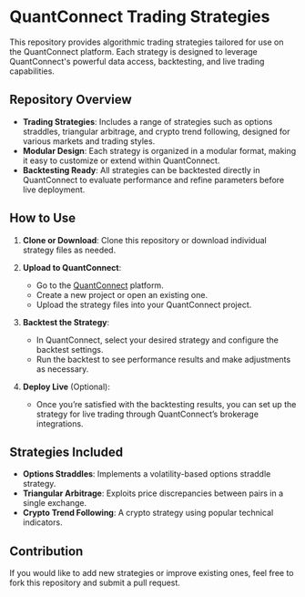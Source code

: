 # QuantConnect Trading Strategies

This repository provides algorithmic trading strategies tailored for use on the QuantConnect platform. Each strategy is designed to leverage QuantConnect's powerful data access, backtesting, and live trading capabilities.

## Repository Overview

- **Trading Strategies**: Includes a range of strategies such as options straddles, triangular arbitrage, and crypto trend following, designed for various markets and trading styles.
- **Modular Design**: Each strategy is organized in a modular format, making it easy to customize or extend within QuantConnect.
- **Backtesting Ready**: All strategies can be backtested directly in QuantConnect to evaluate performance and refine parameters before live deployment.

## How to Use

1. **Clone or Download**: Clone this repository or download individual strategy files as needed.
   
2. **Upload to QuantConnect**:
   - Go to the [QuantConnect](https://www.quantconnect.com/) platform.
   - Create a new project or open an existing one.
   - Upload the strategy files into your QuantConnect project.

3. **Backtest the Strategy**:
   - In QuantConnect, select your desired strategy and configure the backtest settings.
   - Run the backtest to see performance results and make adjustments as necessary.

4. **Deploy Live** (Optional):
   - Once you’re satisfied with the backtesting results, you can set up the strategy for live trading through QuantConnect’s brokerage integrations.

## Strategies Included

- **Options Straddles**: Implements a volatility-based options straddle strategy.
- **Triangular Arbitrage**: Exploits price discrepancies between pairs in a single exchange.
- **Crypto Trend Following**: A crypto strategy using popular technical indicators.

## Contribution

If you would like to add new strategies or improve existing ones, feel free to fork this repository and submit a pull request.

